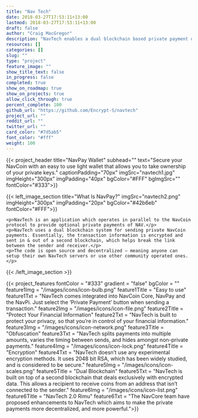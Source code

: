 ```yaml
---
title: "Nav Tech"
date: 2018-03-27T17:53:11+13:00
lastmod: 2018-03-27T17:53:11+13:00
draft: false
author: "Craig MacGregor"
description: "NavTech enables a dual blockchain based private payment option that operates in parallel to the NavCoin blockchain."
resources: []
categories: []
slug: ""
type: "project"
feature_image: ""
show_title_text: false
in_progress: false
completed: true
show_on_roadmap: true
show_on_projects: true
allow_click_through: true
percent_complete: 100
github_url: "https://github.com/Encrypt-S/navtech"
project_url: ""
reddit_url: ""
twitter_url: ""
card_color: "#7d5ab5"
font_color: "#fff"
weight: 100
---
```


{{< project_header
    title="NavPay Wallet"
    subhead=""
    text="Secure your NavCoin with an easy to use light wallet that allows you to take ownership of your private keys."
    captionPadding="70px"
    imgSrc="navtech1.jpg"
    imgHeight="300px"
    imgPadding="40px"
    bgColor="#FFF"
    bgImgSrc=""
    fontColor="#333">}}

{{< left_image_section
    title="What Is NavPay?"
    imgSrc="navtech2.png"
    imgHeight="300px"
    imgPadding="20px"
    bgColor="#42b6eb"
    fontColor="#FFF">}}

    <p>NavTech is an application which operates in parallel to the NavCoin protocol to provide optional private payments of NAV.</p>
    <p>NavTech uses a dual blockchain system for sending private NavCoin payments. Essentially, the transaction information is encrypted and sent in & out of a second blockchain, which helps break the link between the sender and receiver.</p>
    <p>The code is open source and decentralized – meaning anyone can setup their own NavTech servers or use other community operated ones.</p>
{{< /left_image_section >}}

{{< project_features
    fontColor = "#333"
    gradient = "false"
    bgColor = ""
    feature1Img = "/images/icons/icon-bulb.png"
    feature1Title = "Easy to use"
    feature1Txt = "NavTech comes integrated into NavCoin Core, NavPay and the NavPi. Just select the ‘Private Payment’ button when sending a transaction."
    feature2Img = "/images/icons/icon-file.png"
    feature2Title = "Protect Your Financial Information"
    feature2Txt = "NavTech is built to protect your privacy, so that you’re in control of your financial information."
    feature3Img = "/images/icons/icon-network.png"
    feature3Title = "Obfuscation"
    feature3Txt = "NavTech splits payments into multiple amounts, varies the timing between sends, and hides amongst non-private payments."
    feature4Img = "/images/icons/icon-lock.png"
    feature4Title = "Encryption"
    feature4Txt = "NavTech doesn’t use any experimental encryption methods. It uses 2048 bit RSA, which has been widely studied, and is considered to be secure."
    feature5Img = "/images/icons/icon-scales.png"
    feature5Title = "Dual Blockchain"
    feature5Txt = "NavTech is built on top of a second blockchain that deals exclusively with encrypted data. This allows a recipient to receive coins from an address that isn’t connected to the sender."
    feature6Img = "/images/icons/icon-list.png"
    feature6Title = "NavTech 2.0 Rimu"
    feature6Txt = "The NavCore team have proposed enhancements to NavTech which aims to make the private payments more decentralized, and more powerful.">}}
